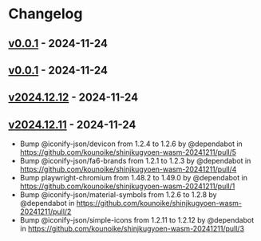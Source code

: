 # Changelog

## [v0.0.1](https://github.com/kounoike/shinjkugyoen-wasm-20241211/compare/v2024.12.12...v0.0.1) - 2024-11-24

## [v0.0.1](https://github.com/kounoike/shinjkugyoen-wasm-20241211/compare/v2024.12.12...v0.0.1) - 2024-11-24

## [v2024.12.12](https://github.com/kounoike/shinjkugyoen-wasm-20241211/compare/v2024.12.11...v2024.12.12) - 2024-11-24

## [v2024.12.11](https://github.com/kounoike/shinjkugyoen-wasm-20241211/commits/v2024.12.11) - 2024-11-24
- Bump @iconify-json/devicon from 1.2.4 to 1.2.6 by @dependabot in https://github.com/kounoike/shinjkugyoen-wasm-20241211/pull/5
- Bump @iconify-json/fa6-brands from 1.2.1 to 1.2.3 by @dependabot in https://github.com/kounoike/shinjkugyoen-wasm-20241211/pull/4
- Bump playwright-chromium from 1.48.2 to 1.49.0 by @dependabot in https://github.com/kounoike/shinjkugyoen-wasm-20241211/pull/1
- Bump @iconify-json/material-symbols from 1.2.6 to 1.2.8 by @dependabot in https://github.com/kounoike/shinjkugyoen-wasm-20241211/pull/2
- Bump @iconify-json/simple-icons from 1.2.11 to 1.2.12 by @dependabot in https://github.com/kounoike/shinjkugyoen-wasm-20241211/pull/3
